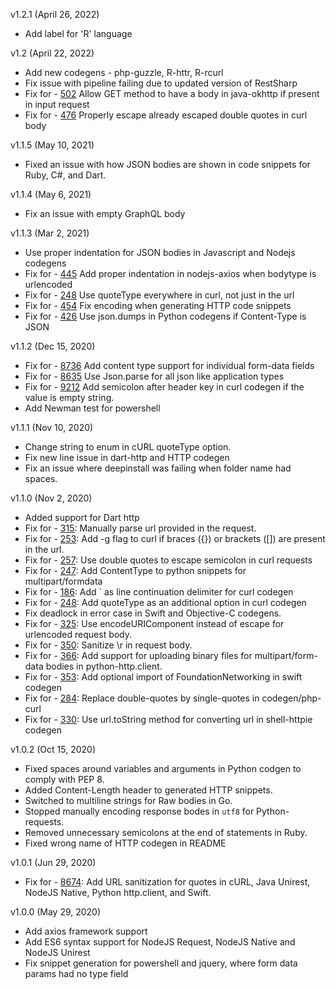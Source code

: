 v1.2.1 (April 26, 2022)
* Add label for 'R' language

v1.2 (April 22, 2022)
* Add new codegens - php-guzzle, R-httr, R-rcurl
* Fix issue with pipeline failing due to updated version of RestSharp
* Fix for - [502](https://github.com/postmanlabs/postman-code-generators/issues/502) Allow GET method to have a body in java-okhttp if present in input request
* Fix for - [476](https://github.com/postmanlabs/postman-code-generators/pull/476) Properly escape already escaped double quotes in curl body

v1.1.5 (May 10, 2021)
* Fixed an issue with how JSON bodies are shown in code snippets for Ruby, C#, and Dart.

v1.1.4 (May 6, 2021)
* Fix an issue with empty GraphQL body

v1.1.3 (Mar 2, 2021)
* Use proper indentation for JSON bodies in Javascript and Nodejs codegens
* Fix for - [445](https://github.com/postmanlabs/postman-code-generators/issues/445) Add proper indentation in nodejs-axios when bodytype is urlencoded
* Fix for - [248](https://github.com/postmanlabs/postman-code-generators/issues/248) Use quoteType everywhere in curl, not just in the url
* Fix for - [454](https://github.com/postmanlabs/postman-code-generators/issues/454) Fix encoding when generating HTTP code snippets
* Fix for - [426](https://github.com/postmanlabs/postman-code-generators/issues/426) Use json.dumps in Python codegens if Content-Type is JSON

v1.1.2 (Dec 15, 2020)
* Fix for - [8736](https://github.com/postmanlabs/postman-app-support/issues/8736) Add content type support for individual form-data fields
* Fix for - [8635](https://github.com/postmanlabs/postman-app-support/issues/8635) Use Json.parse for all json like application types
* Fix for - [9212](https://github.com/postmanlabs/postman-app-support/issues/9212) Add semicolon after header key in curl codegen if the value is empty string. 
* Add Newman test for powershell

v1.1.1 (Nov 10, 2020)
* Change string to enum in cURL quoteType option.
* Fix new line issue in dart-http and HTTP codegen
* Fix an issue where deepinstall was failing when folder name had spaces.

v1.1.0 (Nov 2, 2020)
* Added support for Dart http
* Fix for - [315](https://github.com/postmanlabs/postman-code-generators/issues/315): Manually parse url provided in the request.
* Fix for - [253](https://github.com/postmanlabs/postman-code-generators/issues/253): Add -g flag to curl if braces ({}) or brackets ([]) are present in the url.
* Fix for - [257](https://github.com/postmanlabs/postman-code-generators/issues/257): Use double quotes to escape semicolon in curl requests
* Fix for - [247](https://github.com/postmanlabs/postman-code-generators/issues/247): Add ContentType to python snippets for multipart/formdata
* Fix for - [186](https://github.com/postmanlabs/postman-code-generators/issues/186): Add ` as line continuation delimiter for curl codegen
* Fix for - [248](https://github.com/postmanlabs/postman-code-generators/issues/248): Add quoteType as an additional option in curl codegen
* Fix deadlock in error case in Swift and Objective-C codegens.
* Fix for - [325](https://github.com/postmanlabs/postman-code-generators/issues/325): Use encodeURIComponent instead of escape for urlencoded request body.
* Fix for - [350](https://github.com/postmanlabs/postman-code-generators/issues/350): Sanitize \r in request body.
* Fix for - [366](https://github.com/postmanlabs/postman-code-generators/issues/366): Add support for uploading binary files for multipart/form-data bodies in python-http.client.
* Fix for - [353](https://github.com/postmanlabs/postman-code-generators/issues/353): Add optional import of FoundationNetworking in swift codegen
* Fix for - [284](https://github.com/postmanlabs/postman-code-generators/issues/284): Replace double-quotes by single-quotes in codegen/php-curl
* Fix for - [330](https://github.com/postmanlabs/postman-code-generators/issues/330): Use url.toString method for converting url in shell-httpie codegen

v1.0.2 (Oct 15, 2020)
* Fixed spaces around variables and arguments in Python codgen to comply with PEP 8.
* Added Content-Length header to generated HTTP snippets.
* Switched to multiline strings for Raw bodies in Go.
* Stopped manually encoding response bodes in `utf8` for Python-requests.
* Removed unnecessary semicolons at the end of statements in Ruby.
* Fixed wrong name of HTTP codegen in README

v1.0.1 (Jun 29, 2020)
- Fix for - [8674](https://github.com/postmanlabs/postman-app-support/issues/8674): Add URL sanitization for quotes in cURL, Java Unirest, NodeJS Native, Python http.client, and Swift. 

v1.0.0 (May 29, 2020)
- Add axios framework support
- Add ES6 syntax support for NodeJS Request, NodeJS Native and NodeJS Unirest
- Fix snippet generation for powershell and jquery, where form data params had no type field